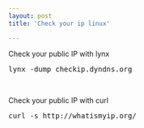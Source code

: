 ```yaml
---
layout: post
title: 'Check your ip linux'

---
```



Check your public IP with lynx 

<pre>lynx -dump checkip.dyndns.org</pre>
<br />

Check your public IP with curl 

<pre>curl -s http://whatismyip.org/</pre>
